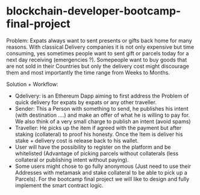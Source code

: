 # blockchain-developer-bootcamp-final-project

Problem: Expats always want to sent presents or gifts back home for many reasons. 
With classical Delivery companies it is not only expensive but time consuming, yes sometimes people want to sent gift or parcels today for a next day receiving (emergencies ?). Somepeople want to buy goods that are not sold in their Countries but only the delivery cost might discourage them and most importantly the time range from Weeks to Months.

Solution + Workflow: 
  - Qdelivery: is an Ethereum Dapp aiming to first address the Problem of quick delivery for expats by expats or any other traveller.
  - Sender: This a Person with something to send, he publishes his intent (with destination ....) and make an offer of what he is willing to pay for. We also think of a very small charge to publish an intent (avoid spams)
  - Traveller: He picks up the item if agreed with the payment but after staking (collateral) to proof his honesty. Once the Item is deliver his stake + delivery cost is release back to his wallet.
  - User will have the possibility to register on the platform and be whitelisted (Advantage of picking parcels without collaterals (less collateral or publishing intent without paying).
  - Some users might chose to go fully anonymous (Just need to use their Addresses with metamask and stake collateral to be able to pick up a Parcels).
 For the bootcamp final project we will like to design and fully implement the smart contract logic.
